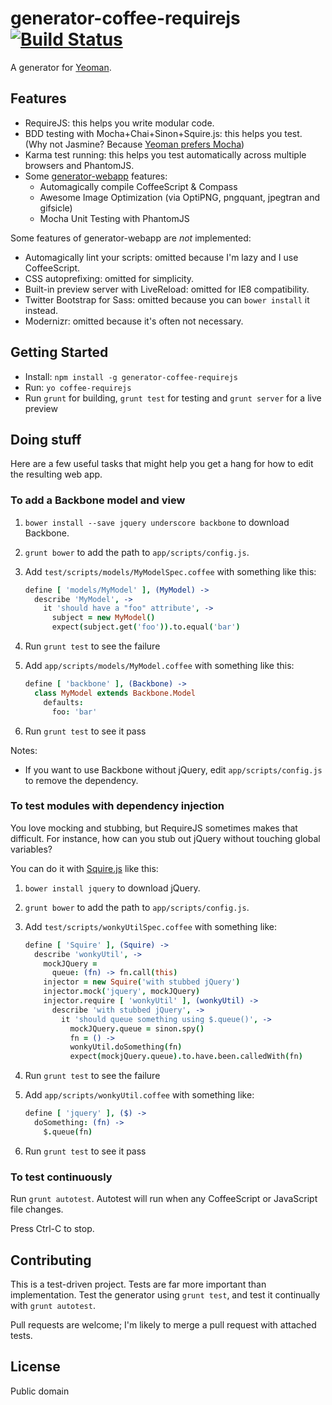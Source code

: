 # generator-coffee-requirejs [![Build Status](https://secure.travis-ci.org/adamhooper/generator-coffee-requirejs.png?branch=master)](https://travis-ci.org/adamhooper/generator-coffee-requirejs)

A generator for [Yeoman](http://yeoman.io).

## Features

* RequireJS: this helps you write modular code.
* BDD testing with Mocha+Chai+Sinon+Squire.js: this helps you test. (Why not Jasmine? Because [Yeoman prefers Mocha](https://github.com/yeoman/yeoman/issues/117))
* Karma test running: this helps you test automatically across multiple browsers and PhantomJS.
* Some [generator-webapp](https://github.com/yeoman/generator-webapp) features:
    * Automagically compile CoffeeScript & Compass
    * Awesome Image Optimization (via OptiPNG, pngquant, jpegtran and gifsicle)
    * Mocha Unit Testing with PhantomJS

Some features of generator-webapp are _not_ implemented:

* Automagically lint your scripts: omitted because I'm lazy and I use CoffeeScript.
* CSS autoprefixing: omitted for simplicity.
* Built-in preview server with LiveReload: omitted for IE8 compatibility.
* Twitter Bootstrap for Sass: omitted because you can `bower install` it instead.
* Modernizr: omitted because it's often not necessary.

## Getting Started

* Install: `npm install -g generator-coffee-requirejs`
* Run: `yo coffee-requirejs`
* Run `grunt` for building, `grunt test` for testing and `grunt server` for a live preview

## Doing stuff

Here are a few useful tasks that might help you get a hang for how to edit the resulting web app.

### To add a Backbone model and view

1. `bower install --save jquery underscore backbone` to download Backbone.
1. `grunt bower` to add the path to `app/scripts/config.js`.
1. Add `test/scripts/models/MyModelSpec.coffee` with something like this:

    ```coffee
    define [ 'models/MyModel' ], (MyModel) ->
      describe 'MyModel', ->
        it 'should have a "foo" attribute', ->
          subject = new MyModel()
          expect(subject.get('foo')).to.equal('bar')
    ```

1. Run `grunt test` to see the failure
1. Add `app/scripts/models/MyModel.coffee` with something like this:

    ```coffee
    define [ 'backbone' ], (Backbone) ->
      class MyModel extends Backbone.Model
        defaults:
          foo: 'bar'
    ```

1. Run `grunt test` to see it pass

Notes:

* If you want to use Backbone without jQuery, edit `app/scripts/config.js` to remove the dependency.

### To test modules with dependency injection

You love mocking and stubbing, but RequireJS sometimes makes that difficult. For instance, how can you stub out jQuery without touching global variables?

You can do it with [Squire.js](https://github.com/iammerrick/Squire.js/) like this:

1. `bower install jquery` to download jQuery.
1. `grunt bower` to add the path to `app/scripts/config.js`.
1. Add `test/scripts/wonkyUtilSpec.coffee` with something like:

    ```coffee
    define [ 'Squire' ], (Squire) ->
      describe 'wonkyUtil', ->
        mockJQuery =
          queue: (fn) -> fn.call(this)
        injector = new Squire('with stubbed jQuery')
        injector.mock('jquery', mockJQuery)
        injector.require [ 'wonkyUtil' ], (wonkyUtil) ->
          describe 'with stubbed jQuery', ->
            it 'should queue something using $.queue()', ->
              mockJQuery.queue = sinon.spy()
              fn = () ->
              wonkyUtil.doSomething(fn)
              expect(mockjQuery.queue).to.have.been.calledWith(fn)
    ```

1. Run `grunt test` to see the failure
1. Add `app/scripts/wonkyUtil.coffee` with something like:

    ```coffee
    define [ 'jquery' ], ($) ->
      doSomething: (fn) ->
        $.queue(fn)
    ```

1. Run `grunt test` to see it pass

### To test continuously

Run `grunt autotest`. Autotest will run when any CoffeeScript or JavaScript file changes.

Press Ctrl-C to stop.

## Contributing

This is a test-driven project. Tests are far more important than implementation. Test the generator using `grunt test`, and test it continually with `grunt autotest`.

Pull requests are welcome; I'm likely to merge a pull request with attached tests.

## License

Public domain
